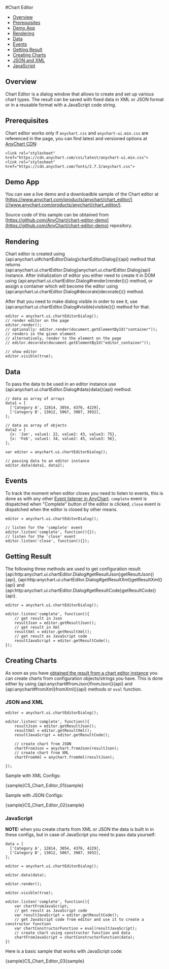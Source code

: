 #Chart Editor

* [Overview](#overview)
* [Prerequisites](#prerequisites)
* [Demo App](#demo_app)
* [Rendering](#rendering)
* [Data](#data)
* [Events](#events)
* [Getting Result](#getting_result)
* [Creating Charts](#creating_charts)
 * [JSON and XML](#json_xml)
 * [JavaScript](#javascript)

## Overview

Chart Editor is a dialog window that allows to create and set up various chart types. The result can be saved with fixed data in XML or JSON format or in a reusable format with a JavaScript code string.

## Prerequisites

Chart editor works only if `anychart.css` and `anychart-ui.min.css` are referenced in the page, you can find latest and versioned options at [AnyChart CDN](https://cdn.anychart.com/#ui):

```
<link rel="stylesheet" href="https://cdn.anychart.com/css/latest/anychart-ui.min.css">
<link rel="stylesheet" href="https://cdn.anychart.com/fonts/2.7.3/anychart.css">
```

## Demo App

You can see a live demo and a downloadble sample of the Chart editor at [https://www.anychart.com/products/anychart/chart_editor/](//www.anychart.com/products/anychart/chart_editor/).

Source code of this sample can be obtained from [https://github.com/AnyChart/chart-editor-demo](https://github.com/AnyChart/chart-editor-demo) repository.

## Rendering

Chart editor is created using {api:anychart.ui#chartEditorDialog}chartEditorDialog(){api} method that returns {api:anychart.ui.chartEditor.Dialog}anychart.ui.chartEditor.Dialog{api} instance. After initialization of editor you either need to create it in DOM using {api:anychart.ui.chartEditor.Dialog#render}render(){} method, or assign a container which will become the editor using {api:anychart.ui.chartEditor.Dialog#decorate}decorate(){} method. 

After that you need to make dialog visible in order to see it, use {api:anychart.ui.chartEditor.Dialog#visible}visible(){} method for that.

```
editor = anychart.ui.chartEditorDialog();
// render editor on the page
editor.render();
// optionally: editor.render(document.getElementById("container"));
// renders in the given element
// alternatively, render to the element on the page
// editor.decorate(document.getElementById("editor_container"));      

// show editor
editor.visible(true);
```

## Data

To pass the data to be used in an editor instance use {api:anychart.ui.chartEditor.Dialog#data}data(){api} method:

```
// data as array of arrays
data1 = [
  ['Category A', 12814, 3054, 4376, 4229],
  ['Category B', 13012, 5067, 3987, 3932],
];

// data as array of objects
data2 = [
  {x: 'Jan', value1: 22, value2: 43, value3: 75},
  {x: 'Feb', value1: 34, value2: 45, value3: 56},
];

var editor = anychart.ui.chartEditorDialog();

// passing data to an editor instance
editor.data(data1, data2);
```

## Events

To track the moment when editor closes you need to listen to events, this is done as with any other [Event listener in AnyChart](../Event_Listeners). `complete` event is dispatched when "Complete" button of the editor is clicked, `close` event is dispatched when the editor is closed by other means.

```
editor = anychart.ui.chartEditorDialog();

// listen for the 'complete' event
editor.listen('complete', function(){});
// listen for the 'close' event
editor.listen('close', function(){});
```

## Getting Result

The following three methods are used to get configuration result: {api:http:anychart.ui.chartEditor.Dialog#getResultJson}getResultJson(){api}, {api:http:anychart.ui.chartEditor.Dialog#getResultXml}getResultXml(){api} and {api:http:anychart.ui.chartEditor.Dialog#getResultCode}getResultCode(){api}. 

```
editor = anychart.ui.chartEditorDialog();

editor.listen('complete', function(){
	// get result in Json
	resultJson = editor.getResultJson();
	// get result in Xml
	resultXml = editor.getResultXml();
	// get result as JavaScript code
	resultJavaScript = editor.getResultCode();
});
```

## Creating Charts

As soon as you have [obtained the result from a chart editor instance](#getting_result) you can create charts from configuration objects/strings you have. This is done either by using {api:anychart#fromJson}fromJson(){api} and {api:anychart#fromXml}fromXml(){api} methods or `eval` function.

### JSON and XML

```
editor = anychart.ui.chartEditorDialog();

editor.listen('complete', function(){
	resultJson = editor.getResultJson();
	resultXml = editor.getResultXml();
	resultJavaScript = editor.getResultCode();	

	// create chart from JSON
	chartFromJson = anychart.fromJson(resultJson);
	// create chart from XML
	chartFromXml = anychart.fromXml(resultJson);	

});
```

Sample with XML Configs:

{sample}CS\_Chart\_Editor\_01{sample}

Sample with JSON Configs:

{sample}CS\_Chart\_Editor\_02{sample}

### JavaScript

**NOTE:** when you create charts from XML or JSON the data is built in in these configs, but in case of JavaScript you need to pass data yourself:

```
data = [
  ['Category A', 12814, 3054, 4376, 4229],
  ['Category B', 13012, 5067, 3987, 3932],
];

editor = anychart.ui.chartEditorDialog();

editor.data(data);

editor.render();

editor.visible(true);

editor.listen('complete', function(){
	var chartFromJavaScript;
	// get result as JavaScript code
	var resultJavaScript = editor.getResultCode();  
	// get JavaScript code from editor and use it to create a constructor function
	var chartConstructorFunction = eval(resultJavaScript);
	// create chart using constructor function and data
	chartFromJavaScript = chartConstructorFunction(data);
})
```

Here is a basic sample that works with JavaScript code:

{sample}CS\_Chart\_Editor\_03{sample}

